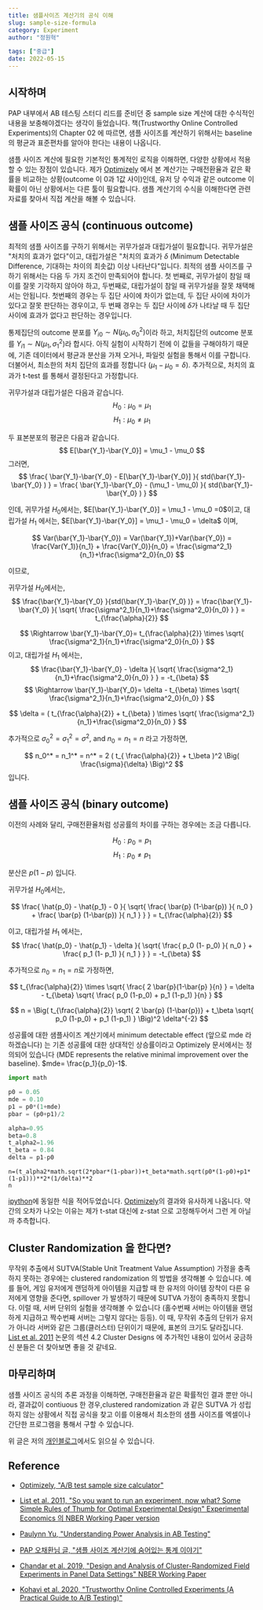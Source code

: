 ```yaml
---
title: 샘플사이즈 계산기의 공식 이해
slug: sample-size-formula
category: Experiment
author: "정원혁"

tags: ["중급"]
date: 2022-05-15
---
```


## 시작하며 

PAP 내부에서 AB 테스팅 스터디 리드를 준비던 중 sample size 계산에 대한 수식적인 내용을 보충해야겠다는 생각이 들었습니다. 책(Trustworthy Online Controlled Experiments)의 Chapter 02 에 따르면, 샘플 사이즈를 계산하기 위해서는 baseline 의 평균과 표준편차를 알아야 한다는 내용이 나옵니다.

샘플 사이즈 계산에 필요한 기본적인 통계적인 로직을 이해하면, 다양한 상황에서 적용할 수 있는 장점이 있습니다. 제가 [Optimizely](https://www.optimizely.com/sample-size-calculator/?conversion=5&effect=10&significance=95) 에서 본 계산기는 구매전환율과 같은 확률을 비교하는 상황(outcome 이 0과 1값 사이)인데, 유저 당 수익과 같은 outcome 이 확률이 아닌 상황에서는 다른 툴이 필요합니다. 샘플 계산기의 수식을 이해한다면 관련 자료를 찾아서 직접 계산을 해볼 수 있습니다.

## 샘플 사이즈 공식 (continuous outcome)

최적의 샘플 사이즈를 구하기 위해서는 귀무가설과 대립가설이 필요합니다. 귀무가설은 "처치의 효과가 없다"이고, 대립가설은 "처치의 효과가 $\delta$ (Minimum Detectable Difference, 기대하는 차이의 최솟값) 이상 나타난다"입니다. 최적의 샘플 사이즈를 구하기 위해서는 다음 두 가지 조건이 만족되어야 합니다. 첫 번째로, 귀무가설이 참일 때 이를 잘못 기각하지 않아야 하고, 두번째로, 대립가설이 참일 때 귀무가설을 잘못 채택해서는 안됩니다. 첫번째의 경우는 두 집단 사이에 차이가 없는데, 두 집단 사이에 차이가 있다고 잘못 판단하는 경우이고, 두 번째 경우는 두 집단 사이에 $\delta$가 나타날 때 두 집단 사이에 효과가 없다고 판단하는 경우입니다.

통제집단의 outcome 분포를 $Y_{i0} \sim N(\mu_0, \sigma_0^2)$이라 하고, 처치집단의 outcome 분포를 $Y_{i1} \sim N(\mu_1, \sigma_1^2)$라 합시다. 아직 실험이 시작하기 전에 이 값들을 구해야하기 때문에, 기존 데이터에서 평균과 분산을 가져 오거나, 파일럿 실험을 통해서 이를 구합니다. 더불어서, 최소한의 처치 집단의 효과를 정합니다 ($\mu_1 - \mu_0 = \delta$). 추가적으로, 처치의 효과가 t-test 를 통해서 결정된다고 가정합니다. 

귀무가설과 대립가설은 다음과 같습니다.
$$
H_0 : \mu_0 = \mu_1
$$
$$
H_1 : \mu_0 \ne \mu_1
$$

두 표본분포의 평균은 다음과 같습니다.
$$
E[\bar{Y_1}-\bar{Y_0}] = \mu_1 - \mu_0
$$
그러면, 
$$
\frac{ \bar{Y_1}-\bar{Y_0} - E[\bar{Y_1}-\bar{Y_0}] }{ std(\bar{Y_1}-\bar{Y_0} ) } = \frac{ \bar{Y_1}-\bar{Y_0} - (\mu_1 - \mu_0) }{ std(\bar{Y_1}-\bar{Y_0} ) } 
$$

인데, 귀무가설 $H_0$에서는, $E[\bar{Y_1}-\bar{Y_0}] = \mu_1 - \mu_0 =0$이고, 대립가설 $H_1$ 에서는, $E[\bar{Y_1}-\bar{Y_0}] = \mu_1 - \mu_0 = \delta$ 이며,

$$
Var(\bar{Y_1}-\bar{Y_0}) = Var(\bar{Y_1})+Var(\bar{Y_0}) = \frac{Var(Y_1)}{n_1} + \frac{Var(Y_0)}{n_0} = \frac{\sigma^2_1}{n_1}+\frac{\sigma^2_0}{n_0} 
$$

이므로, 

귀무가설 $H_0$에서는, 
$$
\frac{\bar{Y_1}-\bar{Y_0} }{std(\bar{Y_1}-\bar{Y_0} )} = \frac{\bar{Y_1}-\bar{Y_0} }{ \sqrt{ \frac{\sigma^2_1}{n_1}+\frac{\sigma^2_0}{n_0}  } }  = t_{\frac{\alpha}{2}}
$$

$$
	\Rightarrow \bar{Y_1}-\bar{Y_0}=  t_{\frac{\alpha}{2}} \times \sqrt{ \frac{\sigma^2_1}{n_1}+\frac{\sigma^2_0}{n_0} }
$$
이고, 대립가설 $H_1$ 에서는, 
$$
\frac{\bar{Y_1}-\bar{Y_0} - \delta }{ \sqrt{ \frac{\sigma^2_1}{n_1}+\frac{\sigma^2_0}{n_0}  } }  = -t_{\beta}
$$
$$
	\Rightarrow \bar{Y_1}-\bar{Y_0}=  \delta - t_{\beta} \times \sqrt{ \frac{\sigma^2_1}{n_1}+\frac{\sigma^2_0}{n_0} }
$$


$$
\delta = ( t_{\frac{\alpha}{2}} + t_{\beta} ) \times \sqrt{ \frac{\sigma^2_1}{n_1}+\frac{\sigma^2_0}{n_0} } 
$$

추가적으로 $\sigma_0^2 = \sigma_1^2 = \sigma^2$, and $n_0 = n_1 = n$ 라고 가정하면, 

$$
	n_0^* = n_1^* = n^* = 2 ( t_{ \frac{\alpha}{2}} + t_\beta )^2 \Big( \frac{\sigma}{\delta} \Big)^2
$$
입니다. 

## 샘플 사이즈 공식 (binary outcome)

이전의 사례와 달리, 구매전환율처럼 성공률의 차이를 구하는 경우에는 조금 다릅니다.

$$
H_0: p_0 = p_1
$$
$$
H_1: p_0 \ne p_1
$$

분산은 $p(1-p)$ 입니다. 

귀무가설 $H_0$에서는, 

$$
\frac{ \hat{p_0} - \hat{p_1} - 0 }{ \sqrt{ \frac{ \bar{p} (1-\bar{p}) }{ n_0 } + \frac{ \bar{p} (1-\bar{p}) }{ n_1 } }  } = t_{\frac{\alpha}{2}}
$$

이고, 대립가설 $H_1$ 에서는, 
$$
\frac{ \hat{p_0} - \hat{p_1} - \delta }{ \sqrt{ \frac{ p_0 (1- p_0) }{ n_0 } + \frac{ p_1 (1- p_1) }{ n_1 } }  } = -t_{\beta}
$$

추가적으로 $n_0=n_1=n$로 가정하면, 

$$
t_{\frac{\alpha}{2}} \times \sqrt{ \frac{ 2 \bar{p}(1-\bar{p} }{n} } = \delta - t_{\beta} \sqrt{ \frac{ p_0 (1-p_0) + p_1 (1-p_1) }{n} }
$$

$$
n = \Big( t_{\frac{\alpha}{2}} \sqrt{ 2 \bar{p} (1-\bar{p})} + t_\beta \sqrt{ p_0 (1-p_0) + p_1 (1-p_1) }    \Big)^2 \delta^{-2}
$$

성공률에 대한 샘플사이즈 계산기에서 minimum detectable effect (앞으로 mde 라 하겠습니다) 는 기존 성공률에 대한 상대적인 상승률이라고 Optimizely 문서에서는 정의되어 있습니다 (MDE represents the relative minimal improvement over the baseline). $mde= \frac{p_1}{p_0}-1$.

```python
import math

p0 = 0.05
mde = 0.10
p1 = p0*(1+mde)
pbar = (p0+p1)/2

alpha=0.95
beta=0.8
t_alpha2=1.96
t_beta = 0.84
delta = p1-p0
```

```
n=(t_alpha2*math.sqrt(2*pbar*(1-pbar))+t_beta*math.sqrt(p0*(1-p0)+p1*(1-p1)))**2*(1/delta)**2
n
```

[ipython](https://colab.research.google.com/drive/1q1vbsst8WsKir8X44r50UqHlnhNdbfoP#scrollTo=F-U4mccBjARj)에 동일한 식을 적어두었습니다. [Optimizely](https://www.optimizely.com/sample-size-calculator/?conversion=5&effect=10&significance=95)의 결과와 유사하게 나옵니다. 약간의 오차가 나오는 이유는 제가 t-stat 대신에 z-stat 으로 고정해두어서 그런 게 아닐까 추측합니다. 

## Cluster Randomization 을 한다면? 

무작위 추출에서 SUTVA(Stable Unit Treatment Value Assumption) 가정을 충족하지 못하는 경우에는 clustered randomization 의 방법을 생각해볼 수 있습니다. 예를 들어, 게임 유저에게 랜덤하게 아이템을 지급할 때 한 유저의 아이템 장착이 다른 유저에게 영향을 준다면, spillover 가 발생하기 때문에 SUTVA 가정이 충족하지 못합니다. 이럴 때, 서버 단위의 실험을 생각해볼 수 있습니다 (홀수번째 서버는 아이템을 랜덤하게 지급하고 짝수번째 서버는 그렇지 않다는 등등). 이 때, 무작위 추출의 단위가 유저가 아니라 서버와 같은 그룹(클러스터) 단위이기 때문에, 표본의 크기도 달라집니다. [List et al. 2011](https://www.nber.org/papers/w15701) 논문의 섹션 4.2 Cluster Designs 에 추가적인 내용이 있어서 궁금하신 분들은 더 찾아보면 좋을 것 같네요. 

## 마무리하며

샘플 사이즈 공식의 추론 과정을 이해하면, 구매전환율과 같은 확률적인 결과 뿐만 아니라, 결과값이 contiuous 한 경우,clustered randomization 과 같은 SUTVA 가 성립하지 않는 상황에서 직접 공식을 찾고 이를 이용해서 최소한의 샘플 사이즈를 엑셀이나 간단한 프로그램을 통해서 구할 수 있습니다. 

위  글은 저의 [개인블로그](https://marvin-ds.tistory.com/15)에서도 읽으실 수 있습니다. 

## Reference

- [Optimizely, "A/B test sample size calculator"](https://www.optimizely.com/sample-size-calculator/?conversion=5&effect=10&significance=95)

- [List et al. 2011, "So you want to run an experiment, now what? Some Simple Rules of Thumb for Optimal Experimental Design" Experimental Economics 의 NBER Working Paper version](https://www.nber.org/papers/w15701)

- [Paulynn Yu, "Understanding Power Analysis in AB Testing"](https://towardsdatascience.com/understanding-power-analysis-in-ab-testing-14808e8a1554)

- [PAP 오채환님 글, "샘플 사이즈 계산기에 숨어있는 통계 이야기"](https://playinpap.github.io/sample-size-calculator-statistics/)

- [Chandar et al. 2019, "Design and Analysis of Cluster-Randomized Field Experiments in Panel Data Settings" NBER Working Paper](https://www.nber.org/system/files/working_papers/w26389/w26389.pdf)

- [Kohavi et al. 2020, "Trustworthy Online Controlled Experiments (A Practical Guide to A/B Testing)"](https://www.amazon.com/Trustworthy-Online-Controlled-Experiments-Practical/dp/1108724264)